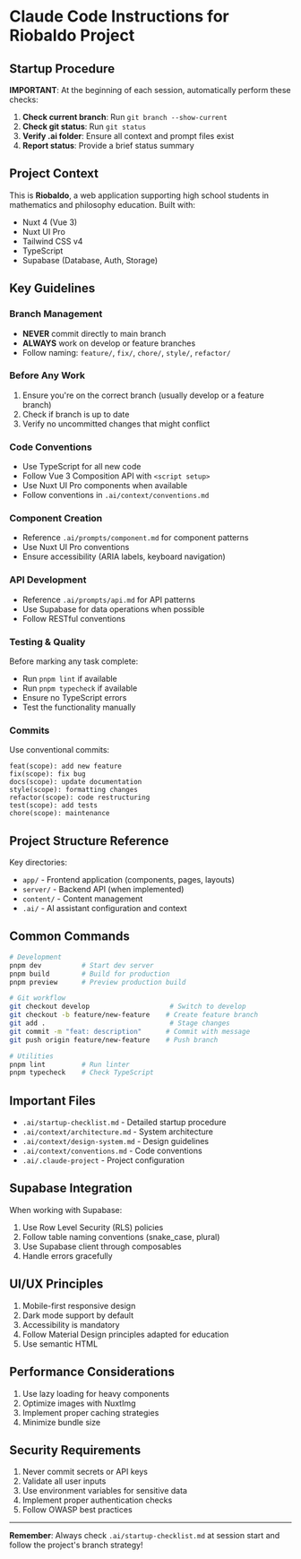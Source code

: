 # Claude Code Instructions for Riobaldo Project

## Startup Procedure

**IMPORTANT**: At the beginning of each session, automatically perform these checks:

1. **Check current branch**: Run `git branch --show-current`
2. **Check git status**: Run `git status` 
3. **Verify .ai folder**: Ensure all context and prompt files exist
4. **Report status**: Provide a brief status summary

## Project Context

This is **Riobaldo**, a web application supporting high school students in mathematics and philosophy education. Built with:
- Nuxt 4 (Vue 3)
- Nuxt UI Pro
- Tailwind CSS v4
- TypeScript
- Supabase (Database, Auth, Storage)

## Key Guidelines

### Branch Management
- **NEVER** commit directly to main branch
- **ALWAYS** work on develop or feature branches
- Follow naming: `feature/`, `fix/`, `chore/`, `style/`, `refactor/`

### Before Any Work
1. Ensure you're on the correct branch (usually develop or a feature branch)
2. Check if branch is up to date
3. Verify no uncommitted changes that might conflict

### Code Conventions
- Use TypeScript for all new code
- Follow Vue 3 Composition API with `<script setup>`
- Use Nuxt UI Pro components when available
- Follow conventions in `.ai/context/conventions.md`

### Component Creation
- Reference `.ai/prompts/component.md` for component patterns
- Use Nuxt UI Pro conventions
- Ensure accessibility (ARIA labels, keyboard navigation)

### API Development
- Reference `.ai/prompts/api.md` for API patterns
- Use Supabase for data operations when possible
- Follow RESTful conventions

### Testing & Quality
Before marking any task complete:
- Run `pnpm lint` if available
- Run `pnpm typecheck` if available
- Ensure no TypeScript errors
- Test the functionality manually

### Commits
Use conventional commits:
```
feat(scope): add new feature
fix(scope): fix bug
docs(scope): update documentation
style(scope): formatting changes
refactor(scope): code restructuring
test(scope): add tests
chore(scope): maintenance
```

## Project Structure Reference

Key directories:
- `app/` - Frontend application (components, pages, layouts)
- `server/` - Backend API (when implemented)
- `content/` - Content management
- `.ai/` - AI assistant configuration and context

## Common Commands

```bash
# Development
pnpm dev          # Start dev server
pnpm build        # Build for production
pnpm preview      # Preview production build

# Git workflow
git checkout develop                    # Switch to develop
git checkout -b feature/new-feature    # Create feature branch
git add .                               # Stage changes
git commit -m "feat: description"      # Commit with message
git push origin feature/new-feature    # Push branch

# Utilities
pnpm lint         # Run linter
pnpm typecheck    # Check TypeScript
```

## Important Files

- `.ai/startup-checklist.md` - Detailed startup procedure
- `.ai/context/architecture.md` - System architecture
- `.ai/context/design-system.md` - Design guidelines  
- `.ai/context/conventions.md` - Code conventions
- `.ai/.claude-project` - Project configuration

## Supabase Integration

When working with Supabase:
1. Use Row Level Security (RLS) policies
2. Follow table naming conventions (snake_case, plural)
3. Use Supabase client through composables
4. Handle errors gracefully

## UI/UX Principles

1. Mobile-first responsive design
2. Dark mode support by default
3. Accessibility is mandatory
4. Follow Material Design principles adapted for education
5. Use semantic HTML

## Performance Considerations

1. Use lazy loading for heavy components
2. Optimize images with NuxtImg
3. Implement proper caching strategies
4. Minimize bundle size

## Security Requirements

1. Never commit secrets or API keys
2. Validate all user inputs
3. Use environment variables for sensitive data
4. Implement proper authentication checks
5. Follow OWASP best practices

---

**Remember**: Always check `.ai/startup-checklist.md` at session start and follow the project's branch strategy!